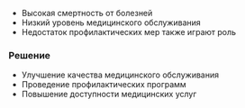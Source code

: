 - Высокая смертность от болезней
- Низкий уровень медицинского обслуживания
- Недостаток профилактических мер также играют роль
### Решение
- Улучшение качества медицинского обслуживания
- Проведение профилактических программ
- Повышение доступности медицинских услуг